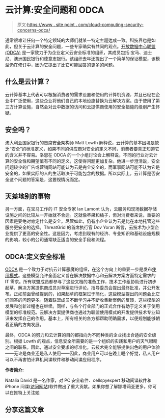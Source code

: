 # 云计算:安全问题和 ODCA

> 原文:[https://www . site point . com/cloud-computing-security-concerns-odca/](https://www.sitepoint.com/cloud-computing-security-concerns-odca/)

通常很难让任何一个特定领域的大师们就某一特定主题达成一致。科技界也是如此，但关于云计算的安全问题，一些专家确实有共同的观点。[开放数据中心联盟(ODCA)](http://www.opendatacenteralliance.org/) 是一家致力于为企业定义云安全标准的组织，其成员包括:宝马、迪士尼、澳洲国民银行和德意志银行。该组织去年还提出了一个简单的保证模型，该模型仍在修订中，因为它提出了比它可能回答的更多的问题。

## 什么是云计算？

云计算基本上代表可以根据消费者的需求设置和使用的计算机资源，并且已经在企业中广泛使用，这些企业将他们自己的本地设施替换为云解决方案。由于使用了第三方计算设施，自然会对云中数据的访问和云提供商使用的安全措施的级别产生怀疑。

## 安全吗？

澳大利亚国家银行的首席安全架构师 Matt Lowth 解释说，云计算的基本困境是缺乏“安全”的标准定义，如果不同的供应商对安全的定义不同，消费者要真正知道它的含义并不容易。洛思在 ODCA 的一个小组讨论会上解释说，不同的行业对云计算的安全性和期望值有不同的定义，这使得问题更加复杂。他进一步澄清说，安全问题较少的广告或营销网站可能认为云是完全安全的，而军事网站可能不认为它是安全的，如果实际的人的生活取决于可能包含的数据。所以实际上，云计算是否安全这个问题的答案是，这要视情况而定。

## 天差地别的事物

另一方面，在宝马工作的 IT 安全专家 Ian Lamont 认为，云服务和现场数据存储设施之间的比较从一开始就不合适。这就像苹果和橘子，但对消费者来说，重要的因素是要绝对肯定什么是安全。尽管如此，仍有小企业认为云是比在本地托管这些服务更安全的选择。ThreatGrid 的首席执行官 Dov Yoran 断言，云技术为小型企业提供了更高的安全性。这是因为，考虑到现有的经济、专业知识和基础设施规模的影响，较小的公司通常缺乏适当的安全手段和流程。

## ODCA:定义安全标准

[ODCA](http://www.opendatacenteralliance.org/) 是一个致力于对抗云计算恶魔的组织，在这个方向上的重要一步是发布[使用模式](http://www.opendatacenteralliance.org/ourwork/usagemodels)。这些模型允许全面定义旨在解决数据中心和云解决方案方面特定需求的 IT 需求。所有联盟成员都参与了这些文档的准备工作，技术工作组协助进行初步起草，解决方案提供商成员对草案进行评论，指导委员会提出最终批准，并公开发布。正如前面曾经提到的，如果起草的框架过于简化，这些模型提出的问题会比它们回答的问题更多。随着联盟成员不断学习并不断收集新案例的反馈，这些模型的发展和创新过程也在继续。同样，与各个行业部门的正式合作有助于定义关于使用模型的标准规范。云解决方案提供商也通过为联盟使用模式的开发提供技术专业知识来发挥自己的作用。基本上，所有相关的各方都帮助明确需求，以便规划能够朝着正确的方向发展。

最终，ODCA 的努力和云计算的目的都指向为不同种类的企业找出合适的安全级别。根据 Lowth 的观点，信息安全所需要的是一个组织的实践和用户的天气眼睛之间的联系。因此，通过安全要求的标准化，云技术完全能够提供出色的用户体验——无论是商业还是私人使用——因此，商业用户可以在晚上睡个好觉，私人用户可以不再害怕计算机间谍软件和移动间谍应用程序。

**作者简介:**

Natalia David 是一名作家，对 PC 安全软件、cellspyexpert 移动间谍软件和 iPhone 间谍([访问网站](http://www.cellspyexpert.com/iphone-spy-software))软件做出了重大贡献。如果你想了解娜塔莉亚更多，你可以在推特上关注她

## 分享这篇文章